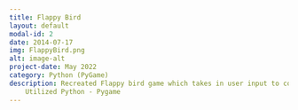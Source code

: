```yaml
---
title: Flappy Bird
layout: default
modal-id: 2
date: 2014-07-17
img: FlappyBird.png
alt: image-alt
project-date: May 2022
category: Python (PyGame)
description: Recreated Flappy bird game which takes in user input to control the in-game avatar to jump and avoid obstacles
    Utilized Python - Pygame
---
```

